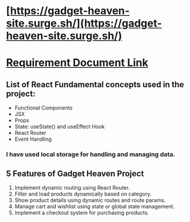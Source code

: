 # [https://gadget-heaven-site.surge.sh/](https://gadget-heaven-site.surge.sh/) 

# [Requirement Document Link](file:///C:/WEB%20DEVELOPMENT/Milestone-8/RESET-9/assignment-8/B10-A8-gadget-heaven/Batch-10_Assignment-08.pdf) 

## List of React Fundamental concepts used in the project:

- Functional Components
- JSX
- Props
- State: useState() and useEffect Hook
- React Router
- Event Handling

### I have used local storage for handling and managing data.

## 5 Features of Gadget Heaven Project

1. Implement dynamic routing using React Router.
2. Filter and load products dynamically based on category.
3. Show product details using dynamic routes and route params.
4. Manage cart and wishlist using state or global state management.
5. Implement a checkout system for purchasing products.


